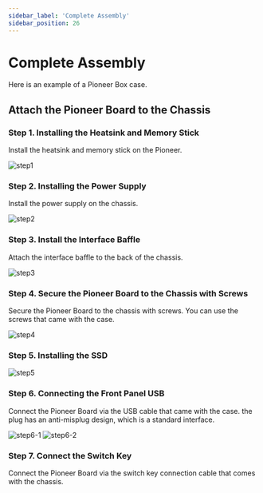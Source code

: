 ```yaml
---
sidebar_label: 'Complete Assembly'
sidebar_position: 26
---
```

# Complete Assembly

Here is an example of a Pioneer Box case.

## Attach the Pioneer Board to the Chassis

### Step 1. Installing the Heatsink and Memory Stick

Install the heatsink and memory stick on the Pioneer.

![step1](/docs/pioneer/casestep1.webp)

### Step 2. Installing the Power Supply

Install the power supply on the chassis.

![step2](/docs/pioneer/casestep2.webp)

### Step 3. Install the Interface Baffle

Attach the interface baffle to the back of the chassis.

![step3](/docs/pioneer/casestep3.webp)

### Step 4. Secure the Pioneer Board to the Chassis with Screws

Secure the Pioneer Board to the chassis with screws. You can use the screws that came with the case.

![step4](/docs/pioneer/casestep4.webp)

### Step 5. Installing the SSD

![step5](/docs/pioneer/casestep5.webp)

### Step 6. Connecting the Front Panel USB

Connect the Pioneer Board via the USB cable that came with the case. the plug has an anti-misplug design, which is a standard interface.

![step6-1](/docs/pioneer/casestep6-1.webp)
![step6-2](/docs/pioneer/casestep6-2.webp)

### Step 7. Connect the Switch Key

Connect the Pioneer Board via the switch key connection cable that comes with the chassis.
